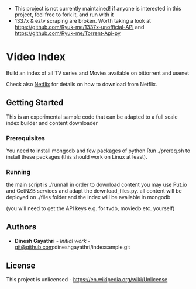 * This project is not currently maintained! if anyone is interested in this project, feel free to fork it, and run with it
* 1337x & eztv scraping are broken. Worth taking a look at https://github.com/Ryuk-me/1337x-unofficial-API and https://github.com/Ryuk-me/Torrent-Api-py 

# Video Index

Build an index of all TV series and Movies available on bittorrent and usenet

Check also [Netflix](netflix.md) for details on how to download from Netflix.

## Getting Started

This is an experimental sample code that can be adapted to a full scale index builder and content downloader
### Prerequisites

You need to install mongodb and few packages of python
Run ./prereq.sh to install these packages (this should work on Linux at least).

### Running

the main script is ./runnall
in order to download content you may use Put.io and GetNZB services and adapt the download_files.py.
all content will be deployed on ./files folder and the index will be available in mongodb

(you will need to get the API keys e.g. for tvdb, moviedb etc. yourself)

## Authors

* **Dinesh Gayathri** - *Initial work* - git@github.com:dineshgayathri/indexsample.git

## License

This project is unlicensed - https://en.wikipedia.org/wiki/Unlicense


